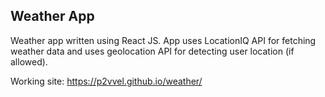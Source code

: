 ## Weather App

Weather app written using React JS. App uses LocationIQ API for fetching weather data and uses geolocation API for detecting user location (if allowed).

Working site: https://p2vvel.github.io/weather/

